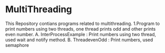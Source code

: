 # MultiThreading
This Repository contians programs related to multithreading.
1.Program to print numbers using two threads, one thread prints odd and other prints even number.
  A. InterProcessExample : Print numbers using two thread, used wait and notify method.
  B. ThreadevenOdd : Print numbers,  used semaphore

